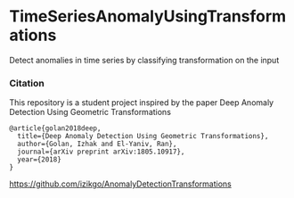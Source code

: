 # TimeSeriesAnomalyUsingTransformations
Detect anomalies in time series by classifying transformation on the input

### Citation
This repository is a student project inspired by the paper
Deep Anomaly Detection Using Geometric Transformations


```
@article{golan2018deep,
  title={Deep Anomaly Detection Using Geometric Transformations},
  author={Golan, Izhak and El-Yaniv, Ran},
  journal={arXiv preprint arXiv:1805.10917},
  year={2018}
}
```
https://github.com/izikgo/AnomalyDetectionTransformations

